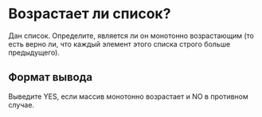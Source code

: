 # Возрастает ли список?

Дан список. Определите, является ли он монотонно возрастающим (то есть верно ли, что каждый элемент этого списка строго больше предыдущего).

## Формат вывода
Выведите YES, если массив монотонно возрастает и NO в противном случае.